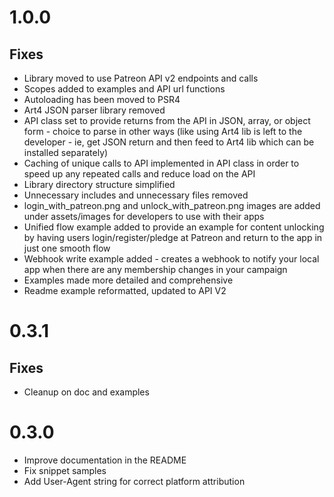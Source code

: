 # 1.0.0

## Fixes

* Library moved to use Patreon API v2 endpoints and calls
* Scopes added to examples and API url functions
* Autoloading has been moved to PSR4
* Art4 JSON parser library removed
* API class set to provide returns from the API in JSON, array, or object form - choice to parse in other ways (like using Art4 lib is left to the developer - ie, get JSON return and then feed to Art4 lib which can be installed separately)
* Caching of unique calls to API implemented in API class in order to speed up any repeated calls and reduce load on the API
* Library directory structure simplified
* Unnecessary includes and unnecessary files removed
* login_with_patreon.png and unlock_with_patreon.png images are added under assets/images for developers to use with their apps
* Unified flow example added to provide an example for content unlocking by having users login/register/pledge at Patreon and return to the app in just one smooth flow
* Webhook write example added - creates a webhook to notify your local app when there are any membership changes in your campaign
* Examples made more detailed and comprehensive
* Readme example reformatted, updated to API V2

# 0.3.1

## Fixes

* Cleanup on doc and examples

# 0.3.0

* Improve documentation in the README
* Fix snippet samples
* Add User-Agent string for correct platform attribution
